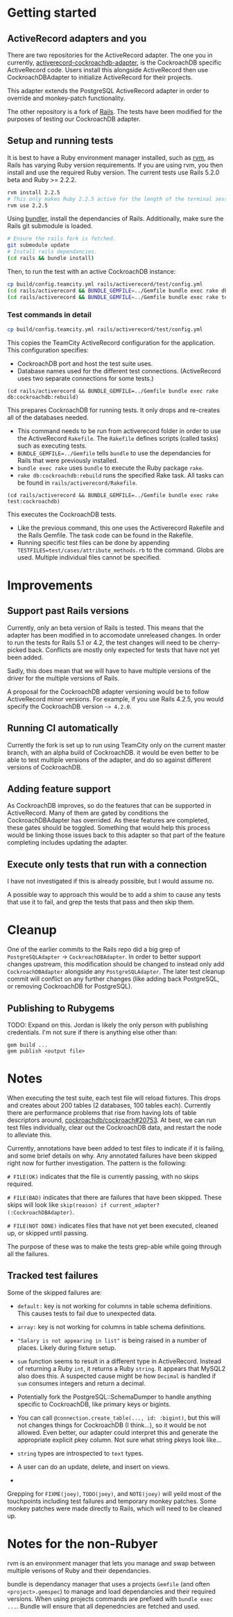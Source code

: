 # Getting started


## ActiveRecord adapters and you

There are two repositories for the ActiveRecord adapter. The one you in
currently, [activerecord-cockroachdb-adapter], is the CockroachDB specific
ActiveRecord code. Users install this alongside ActiveRecord then use
CockroachDBAdapter to initialize ActiveRecord for their projects.

This adapter extends the PostgreSQL ActiveRecord adapter in order to
override and monkey-patch functionality.

The other repository is a fork of [Rails]. The tests have been modified
for the purposes of testing our CockroachDB adapter.

[activerecord-cockroachdb-adapter]: https://github.com/lego/activerecord-cockroachdb-adapter/
[Rails]: https://github.com/lego/ruby-on-rails


## Setup and running tests

It is best to have a Ruby environment manager installed, such as
[rvm](https://rvm.io/), as Rails has varying Ruby version requirements.
If you are using rvm, you then install and use the required Ruby
version.  The current tests use Rails 5.2.0 beta and Ruby >= 2.2.2.


```bash
rvm install 2.2.5
# This only makes Ruby 2.2.5 active for the length of the terminal session.
rvm use 2.2.5
```

Using [bundler](http://bundler.io/), install the dependancies of Rails.
Additionally, make sure the Rails git submodule is loaded.

```bash
# Ensure the rails fork is fetched.
git submodule update
# Install rails dependancies.
(cd rails && bundle install)
```

Then, to run the test with an active CockroachDB instance:

```bash
cp build/config.teamcity.yml rails/activerecord/test/config.yml
(cd rails/activerecord && BUNDLE_GEMFILE=../Gemfile bundle exec rake db:cockroachdb:rebuild)
(cd rails/activerecord && BUNDLE_GEMFILE=../Gemfile bundle exec rake test:cockroachdb)
```

### Test commands in detail

```bash
cp build/config.teamcity.yml rails/activerecord/test/config.yml
```

This copies the TeamCity ActiveRecord configuration for the application.
This configuration specifies:

- CockroachDB port and host the test suite uses.
- Database names used for the different test connections. (ActiveRecord
  uses two separate connections for some tests.)

```
(cd rails/activerecord && BUNDLE_GEMFILE=../Gemfile bundle exec rake db:cockroachdb:rebuild)
```

This prepares CockroachDB for running tests. It only drops and
re-creates all of the databases needed.

- This command needs to be run from activerecord folder in order to use
  the ActiveRecord `Rakefile`. The `Rakefile` defines scripts (called
  tasks) such as executing tests.
- `BUNDLE_GEMFILE=../Gemfile` tells `bundle` to use the dependancies for
  Rails that were previously installed.
- `bundle exec rake` uses `bundle` to execute the Ruby package `rake`.
- `rake db:cockroachdb:rebuild` runs the specified Rake task. All tasks
  can be found in `rails/activerecord/Rakefile`.


```
(cd rails/activerecord && BUNDLE_GEMFILE=../Gemfile bundle exec rake test:cockroachdb)
```

This executes the CockroachDB tests.

- Like the previous command, this one uses the Activerecord Rakefile and
  the Rails Gemfile. The task code can be found in the Rakefile.
- Running specific test files can be done by appending
  `TESTFILES=test/cases/attribute_methods.rb` to the command. Globs are
  used. Multiple individual files cannot be specified.


# Improvements


## Support past Rails versions

Currently, only an beta version of Rails is tested. This means that the
adapter has been modified in to accomodate unreleased changes. In order
to run the tests for Rails 5.1 or 4.2, the test changes will need to be
cherry-picked back. Conflicts are mostly only expected for tests that
have not yet been added.

Sadly, this does mean that we will have to have multiple versions of the
driver for the multiple versions of Rails.

A proposal for the CockroachDB adapter versioning would be to follow
ActiveRecord minor versions. For example, if you use Rails 4.2.5, you
would specify the CockroachDB version `~> 4.2.0`.


## Running CI automatically

Currently the fork is set up to run using TeamCity only on the current
master branch, with an alpha build of CockroachDB. it would be even
better to be able to test multiple versions of the adapter, and do so
against different versions of CockroachDB.


## Adding feature support

As CockroachDB improves, so do the features that can be supported in
ActiveRecord. Many of them are gated by conditions the
CockroachDBAdapter has overrided. As these features are completed, these
gates should be toggled. Something that would help this process would be
linking those issues back to this adapter so that part of the feature
completing includes updating the adapter.


## Execute only tests that run with a connection

I have not investigated if this is already possible, but I would assume
no.

A possible way to approach this would be to add a shim to cause any
tests that use it to fail, and grep the tests that pass and then skip
them.

# Cleanup

One of the earlier commits to the Rails repo did a big grep of
`PostgreSQLAdapter` -> `CockroachDBAdapter`. In order to better support
changes upstream, this modification should be changed to instead only
add `CockroachDBAdapter` alongside any `PostgreSQLAdapter`. The later
test cleanup commit will conflict on any further changes (like adding
back PostgreSQL, or removing CockroachDB for PostgreSQL).

## Publishing to Rubygems

TODO: Expand on this. Jordan is likely the only person with publishing
credentials. I'm not sure if there is anything else other than:

```
gem build ...
gem publish <output file>
```


# Notes

When executing the test suite, each test file will reload fixtures. This
drops and creates about 200 tables (2 databases, 100 tables each).
Currently there are performance problems that rise from having lots of
table descriptors around, [cockroachdb/cockroach#20753]. At best, we can
run test files individually, clear out the CockroachDB data, and restart
the node to alleviate this.

Currently, annotations have been added to test files to indicate if it
is failing, and some brief details on why. Any annotated failures have
been skipped right now for further investigation. The pattern is the
following:

`# FILE(OK)` indicates that the file is currently passing, with no skips required.

`# FILE(BAD)` indicates that there are failures that have been skipped.
These skips will look like `skip(reason) if current_adapter?(:CockroachDBAdapter)`.

`# FILE(NOT DONE)` indicates files that have not yet been executed,
cleaned up, or skipped until passing.

The purpose of these was to make the tests grep-able while going through
all the failures.


[cockroachdb/cockroach#20753]: https://github.com/cockroachdb/cockroach/issues/20753#issuecomment-352810425


## Tracked test failures

Some of the skipped failures are:

- `default:` key is not working for columns in table schema
  definitions. This causes tests to fail due to unexpected data.

- `array:` key is not working for columns in table schema definitions.

- `"Salary is not appearing in list"` is being raised in a number of
  places. Likely during fixture setup.

- `sum` function seems to result in a different type in ActiveRecord.
  Instead of returning a Ruby `int`, it returns a Ruby `string`. It
  appears that MySQL2 also does this. A suspected cause might be how
  `Decimal` is handled if `sum` consumes integers and return a
  decimal.

- Potentially fork the PostgreSQL::SchemaDumper to handle anything
  specific to CockroachDB, like primary keys or bigints.

- You can call `@connection.create_table(..., id: :bigint)`, but this
  will not changes things for CockroachDB (I think...), so it would be
  not allowed. Even better, our adapter could interpret this and
  generate the appropriate explicit pkey column. Not sure what string
  pkeys look like...

- `string` types are introspected to `text` types.

- A user can do an update, delete, and insert on views.

-

Grepping for `FIXME(joey)`, `TODO(joey)`, and `NOTE(joey)` will yeild
most of the touchpoints including test failures and temporary monkey
patches. Some monkey patches were made directly to Rails, which will
need to be cleaned up.


# Notes for the non-Rubyer

rvm is an environment manager that lets you manage and swap between
multiple verisons of Ruby and their dependancies.

bundle is dependancy manager that uses a projects `Gemfile` (and often
`<project>.gemspec`) to manage and load dependancies and their required
versions. When using projects commands are prefixed with
`bundle exec ...`. Bundle will ensure that all depenedncies are fetched
and used.
